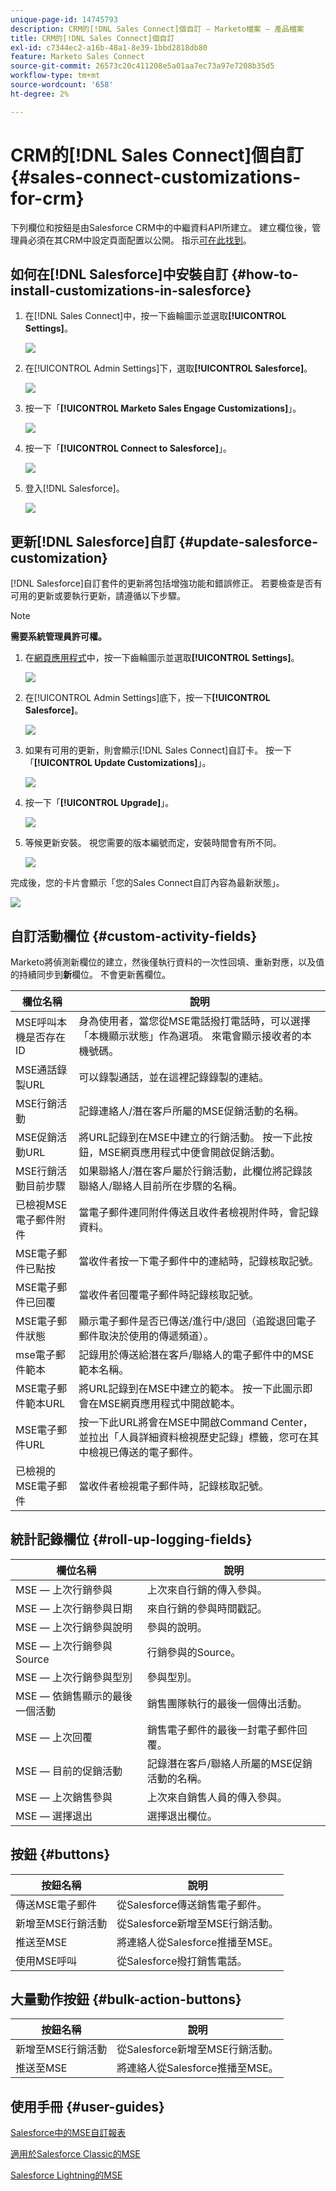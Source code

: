 ```yaml
---
unique-page-id: 14745793
description: CRM的[!DNL Sales Connect]個自訂 — Marketo檔案 — 產品檔案
title: CRM的[!DNL Sales Connect]個自訂
exl-id: c7344ec2-a16b-48a1-8e39-1bbd2818db80
feature: Marketo Sales Connect
source-git-commit: 26573c20c411208e5a01aa7ec73a97e7208b35d5
workflow-type: tm+mt
source-wordcount: '658'
ht-degree: 2%

---
```


# CRM的[!DNL Sales Connect]個自訂 {#sales-connect-customizations-for-crm}

下列欄位和按鈕是由Salesforce CRM中的中繼資料API所建立。 建立欄位後，管理員必須在其CRM中設定頁面配置以公開。 指示[可在此找到](/help/marketo/product-docs/marketo-sales-connect/crm/salesforce-customization/assets/mse-for-sf-classic.pdf)。

## 如何在[!DNL Salesforce]中安裝自訂 {#how-to-install-customizations-in-salesforce}

1. 在[!DNL Sales Connect]中，按一下齒輪圖示並選取&#x200B;**[!UICONTROL Settings]**。

   ![](assets/one.png)

1. 在[!UICONTROL Admin Settings]下，選取&#x200B;**[!UICONTROL Salesforce]**。

   ![](assets/two.png)

1. 按一下「**[!UICONTROL Marketo Sales Engage Customizations]**」。

   ![](assets/three.png)

1. 按一下「**[!UICONTROL Connect to Salesforce]**」。

   ![](assets/four.png)

1. 登入[!DNL Salesforce]。

   ![](assets/five.png)

## 更新[!DNL Salesforce]自訂 {#update-salesforce-customization}

[!DNL Salesforce]自訂套件的更新將包括增強功能和錯誤修正。 若要檢查是否有可用的更新或要執行更新，請遵循以下步驟。

>[!NOTE]
>
>**需要系統管理員許可權。**

1. 在[網頁應用程式](https://www.toutapp.com)中，按一下齒輪圖示並選取&#x200B;**[!UICONTROL Settings]**。

   ![](assets/sales-connect-customizations-for-crm-6.png)

1. 在[!UICONTROL Admin Settings]底下，按一下&#x200B;**[!UICONTROL Salesforce]**。

   ![](assets/sales-connect-customizations-for-crm-7.png)

1. 如果有可用的更新，則會顯示[!DNL Sales Connect]自訂卡。 按一下「**[!UICONTROL Update Customizations]**」。

   ![](assets/sales-connect-customizations-for-crm-8.png)

1. 按一下「**[!UICONTROL Upgrade]**」。

   ![](assets/sales-connect-customizations-for-crm-9.png)

1. 等候更新安裝。 視您需要的版本編號而定，安裝時間會有所不同。

   ![](assets/sales-connect-customizations-for-crm-10.png)

完成後，您的卡片會顯示「您的Sales Connect自訂內容為最新狀態」。

![](assets/sales-connect-customizations-for-crm-11.png)

## 自訂活動欄位 {#custom-activity-fields}

Marketo將偵測新欄位的建立，然後僅執行資料的一次性回填、重新對應，以及值的持續同步到&#x200B;**新**&#x200B;欄位。 不會更新舊欄位。

<table><thead>
  <tr>
    <th>欄位名稱</th>
    <th>說明</th>
  </tr></thead>
<tbody>
  <tr>
    <td>MSE呼叫本機是否存在ID</td>
    <td>身為使用者，當您從MSE電話撥打電話時，可以選擇「本機顯示狀態」作為選項。 來電會顯示接收者的本機號碼。</td>
  </tr>
  <tr>
    <td>MSE通話錄製URL</td>
    <td>可以錄製通話，並在這裡記錄錄製的連結。</td>
  </tr>
  <tr>
    <td>MSE行銷活動</td>
    <td>記錄連絡人/潛在客戶所屬的MSE促銷活動的名稱。</td>
  </tr>
  <tr>
    <td>MSE促銷活動URL</td>
    <td>將URL記錄到在MSE中建立的行銷活動。 按一下此按鈕，MSE網頁應用程式中便會開啟促銷活動。</td>
  </tr>
  <tr>
    <td>MSE行銷活動目前步驟</td>
    <td>如果聯絡人/潛在客戶屬於行銷活動，此欄位將記錄該聯絡人/聯絡人目前所在步驟的名稱。</td>
  </tr>
  <tr>
    <td>已檢視MSE電子郵件附件</td>
    <td>當電子郵件連同附件傳送且收件者檢視附件時，會記錄資料。</td>
  </tr>
  <tr>
    <td>MSE電子郵件已點按</td>
    <td>當收件者按一下電子郵件中的連結時，記錄核取記號。</td>
  </tr>
  <tr>
    <td>MSE電子郵件已回覆</td>
    <td>當收件者回覆電子郵件時記錄核取記號。</td>
  </tr>
  <tr>
    <td>MSE電子郵件狀態</td>
    <td>顯示電子郵件是否已傳送/進行中/退回（追蹤退回電子郵件取決於使用的傳遞頻道）。</td>
  </tr>
  <tr>
    <td>mse電子郵件範本</td>
    <td>記錄用於傳送給潛在客戶/聯絡人的電子郵件中的MSE範本名稱。</td>
  </tr>
  <tr>
    <td>MSE電子郵件範本URL</td>
    <td>將URL記錄到在MSE中建立的範本。 按一下此圖示即會在MSE網頁應用程式中開啟範本。</td>
  </tr>
  <tr>
    <td>MSE電子郵件URL</td>
    <td>按一下此URL將會在MSE中開啟Command Center，並拉出「人員詳細資料檢視歷史記錄」標籤，您可在其中檢視已傳送的電子郵件。</td>
  </tr>
  <tr>
    <td>已檢視的MSE電子郵件</td>
    <td>當收件者檢視電子郵件時，記錄核取記號。</td>
  </tr>
</tbody></table>

## 統計記錄欄位 {#roll-up-logging-fields}

<table><thead>
  <tr>
    <th>欄位名稱</th>
    <th>說明</th>
  </tr></thead>
<tbody>
  <tr>
    <td>MSE — 上次行銷參與</td>
    <td>上次來自行銷的傳入參與。</td>
  </tr>
  <tr>
    <td>MSE — 上次行銷參與日期</td>
    <td>來自行銷的參與時間戳記。</td>
  </tr>
  <tr>
    <td>MSE — 上次行銷參與說明</td>
    <td>參與的說明。</td>
  </tr>
  <tr>
    <td>MSE — 上次行銷參與Source</td>
    <td>行銷參與的Source。</td>
  </tr>
  <tr>
    <td>MSE — 上次行銷參與型別</td>
    <td>參與型別。</td>
  </tr>
  <tr>
    <td>MSE — 依銷售顯示的最後一個活動</td>
    <td>銷售團隊執行的最後一個傳出活動。</td>
  </tr>
  <tr>
    <td>MSE — 上次回覆</td>
    <td>銷售電子郵件的最後一封電子郵件回覆。</td>
  </tr>
  <tr>
    <td>MSE — 目前的促銷活動</td>
    <td>記錄潛在客戶/聯絡人所屬的MSE促銷活動的名稱。</td>
  </tr>
  <tr>
    <td>MSE — 上次銷售參與</td>
    <td>上次來自銷售人員的傳入參與。</td>
  </tr>
  <tr>
    <td>MSE — 選擇退出</td>
    <td>選擇退出欄位。</td>
  </tr>
</tbody></table>

## 按鈕 {#buttons}

<table><thead>
  <tr>
    <th>按鈕名稱</th>
    <th>說明</th>
  </tr></thead>
<tbody>
  <tr>
    <td>傳送MSE電子郵件</td>
    <td>從Salesforce傳送銷售電子郵件。</td>
  </tr>
  <tr>
    <td>新增至MSE行銷活動</td>
    <td>從Salesforce新增至MSE行銷活動。</td>
  </tr>
  <tr>
    <td>推送至MSE</td>
    <td>將連絡人從Salesforce推播至MSE。</td>
  </tr>
  <tr>
    <td>使用MSE呼叫</td>
    <td>從Salesforce撥打銷售電話。</td>
  </tr>
</tbody>
</table>

## 大量動作按鈕 {#bulk-action-buttons}

<table><thead>
  <tr>
    <th>按鈕名稱</th>
    <th>說明</th>
  </tr></thead>
<tbody>
  <tr>
    <td>新增至MSE行銷活動</td>
    <td>從Salesforce新增至MSE行銷活動。</td>
  </tr>
  <tr>
    <td>推送至MSE</td>
    <td>將連絡人從Salesforce推播至MSE。</td>
  </tr>
</tbody>
</table>

## 使用手冊 {#user-guides}

[Salesforce中的MSE自訂報表](/help/marketo/product-docs/marketo-sales-connect/crm/salesforce-customization/assets/reports-and-dashboards.pdf)

[適用於Salesforce Classic的MSE](/help/marketo/product-docs/marketo-sales-connect/crm/salesforce-customization/assets/mse-for-sf-classic.pdf)

[Salesforce Lightning的MSE](/help/marketo/product-docs/marketo-sales-connect/crm/salesforce-customization/assets/sfdc-guide-lightning.pdf)

